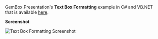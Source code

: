 GemBox.Presentation's **Text Box Formatting** example in C# and VB.NET that is available [here](https://www.gemboxsoftware.com/presentation/examples/powerpoint-textbox-formatting/302).

**Screenshot**

![Text Box Formatting Screenshot](https://www.gemboxsoftware.com/Presentation/Examples/Content/Formatting/TextBoxFormatting/TextBoxFormatting.png)